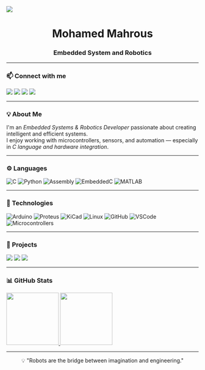 [![](https://raw.githubusercontent.com/adamalston/adamalston/master/profile.gif)](https://github.com/MohamedMahrous)

<h1 align="center">Mohamed Mahrous</h1>
<h3 align="center">Embedded System and Robotics</h3>

---

### 📫 Connect with me
[![](https://img.shields.io/badge/-📷%20Instagram-000?&logo=Instagram)](https://www.instagram.com/your_instagram_here)
[![](https://img.shields.io/badge/-📘%20Facebook-000?&logo=Facebook)](https://www.facebook.com/your_facebook_here)
[![](https://img.shields.io/badge/-✈️%20Telegram-000?&logo=Telegram)](https://t.me/your_telegram_here)
[![](https://img.shields.io/badge/-💬%20WhatsApp-000?&logo=WhatsApp)](https://wa.me/201143334220)

---

### 💡 About Me
I'm an *Embedded Systems & Robotics Developer* passionate about creating intelligent and efficient systems.  
I enjoy working with microcontrollers, sensors, and automation — especially in *C language and hardware integration*.

---

### ⚙️ Languages
![C](https://img.shields.io/badge/-C-000?&logo=C)
![Python](https://img.shields.io/badge/-Python-000?&logo=Python)
![Assembly](https://img.shields.io/badge/-Assembly-000?&logo=Microchip-Technology)
![EmbeddedC](https://img.shields.io/badge/-EmbeddedC-000?&logo=Arduino)
![MATLAB](https://img.shields.io/badge/-MATLAB-000?&logo=Mathworks)

---

### 🔩 Technologies
![Arduino](https://img.shields.io/badge/-Arduino-000?&logo=Arduino)
![Proteus](https://img.shields.io/badge/-Proteus-000?&logoColor=blue)
![KiCad](https://img.shields.io/badge/-KiCad-000?&logo=KiCad)
![Linux](https://img.shields.io/badge/-Linux-000?&logo=Linux)
![GitHub](https://img.shields.io/badge/-GitHub-000?&logo=GitHub)
![VSCode](https://img.shields.io/badge/-VSCode-000?&logo=visual-studio-code)
![Microcontrollers](https://img.shields.io/badge/-Microcontrollers-000?&logo=Raspberry-Pi)

---

### 🚀 Projects
[![](https://img.shields.io/badge/-💳%20Mini%20ATM%20System%20(ATmega32)-000)](https://github.com/MohamedMahrous)
[![](https://img.shields.io/badge/-🤖%20Line%20Follower%20Robot-000)](https://github.com/MohamedMahrous)
[![](https://img.shields.io/badge/-🔧%20Smart%20Control%20Panel-000)](https://github.com/MohamedMahrous)

---

### 📊 GitHub Stats
<a href="https://github.com/MohamedMahrous">
  <img height="137px" src="https://github-readme-stats.vercel.app/api?username=MohamedMahrous&hide_title=true&hide_border=true&show_icons=true&include_all_commits=true&count_private=true&line_height=21&text_color=000&icon_color=000&bg_color=0,0a0a0a,1a1a1a,333,111&theme=graywhite" />
  <img height="137px" src="https://github-readme-stats.vercel.app/api/top-langs/?username=MohamedMahrous&hide_title=true&hide_border=true&layout=compact&langs_count=6&text_color=000&bg_color=0,111,1a1a1a,333&theme=graywhite" />
</a>

---

<p align="center">
  💡 "Robots are the bridge between imagination and engineering."
</p>
